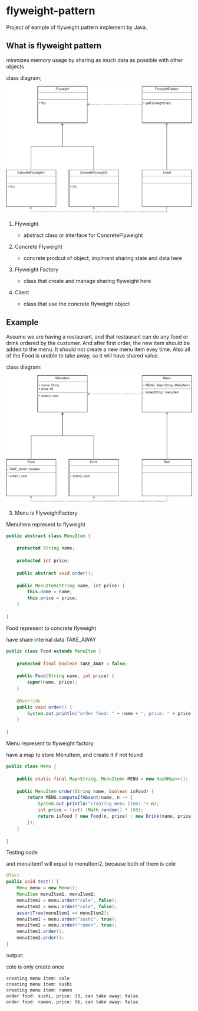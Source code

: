 # flyweight-pattern
Project of eample of flyweight pattern implement by Java.

## What is flyweight pattern
minmizes memory usage by sharing as much data as possible with other objects

class diagram;

![flyweight-pattern](https://github.com/kan01234/design-patterns/blob/master/flyweight-pattern/flyweight-pattern.png)

1. Flyweight
    - abstract class or interface for ConcreteFlyweight

2. Concrete Flyweight
    - concrete prodcut of object, implment sharing state and data here

3. Flyweight Factory
    - class that create and manage sharing flyweight here

4. Client
    - class that use the concrete flyweight object

## Example
Assume we are having a restaurant, and that restaurant can do any food or drink ordered by the customer.
And after first order, the new item should be added to the menu.
It should not create a new menu item evey time.
Also all of the Food is unable to take away, so it will have shared value.

class diagram:

![flyweight-pattern-example](https://github.com/kan01234/design-patterns/blob/master/flyweight-pattern/flyweight-pattern-example.png)

3. Menu is FlyweightFactory

MenuItem represent to flyweight
```java
public abstract class MenuItem {

    protected String name;

    protected int price;

    public abstract void order();

    public MenuItem(String name, int price) {
        this.name = name;
        this.price = price;
    }

}
```

Food represent to concrete flyweight

have share internal data TAKE_AWAY
```java
public class Food extends MenuItem {

    protected final boolean TAKE_AWAY = false;

    public Food(String name, int price) {
        super(name, price);
    }

    @Override
    public void order() {
        System.out.println("order food: " + name + ", price: " + price + ", can take away: " + TAKE_AWAY);
    }

}
```

Menu represent to flyweight factory

have a map to store MenuItem, and create it if not found
```java
public class Menu {

    public static final Map<String, MenuItem> MENU = new HashMap<>();

    public MenuItem order(String name, boolean isFood) {
        return MENU.computeIfAbsent(name, n -> {
            System.out.println("creating menu item: "+ n);
            int price = (int) (Math.random() * 100);
            return isFood ? new Food(n, price) : new Drink(name, price);
        });
    }

}
```

Testing code

and menuItem1 will equal to menuItem2, because both of them is cole
```java
@Test
public void test() {
    Menu menu = new Menu();
    MenuItem menuItem1, menuItem2;
    menuItem1 = menu.order("cole", false);
    menuItem2 = menu.order("cole", false);
    assertTrue(menuItem1 == menuItem2);
    menuItem1 = menu.order("sushi", true);
    menuItem2 = menu.order("ramen", true);
    menuItem1.order();
    menuItem2.order();
}
```

output:

cole is only create once
```
creating menu item: cole
creating menu item: sushi
creating menu item: ramen
order food: sushi, price: 33, can take away: false
order food: ramen, price: 56, can take away: false
```
